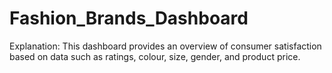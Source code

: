 # Fashion_Brands_Dashboard
Explanation: This dashboard provides an overview of consumer satisfaction based on data such as ratings, colour, size, gender, and product price.
